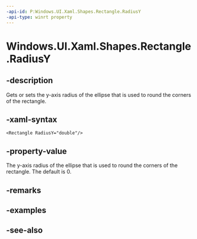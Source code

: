 ```yaml
---
-api-id: P:Windows.UI.Xaml.Shapes.Rectangle.RadiusY
-api-type: winrt property
---
```


<!-- Property syntax
public double RadiusY { get;  set; }
-->

# Windows.UI.Xaml.Shapes.Rectangle.RadiusY

## -description
Gets or sets the y-axis radius of the ellipse that is used to round the corners of the rectangle.



## -xaml-syntax
```xaml
<Rectangle RadiusY="double"/>
```


## -property-value
The y-axis radius of the ellipse that is used to round the corners of the rectangle. The default is 0.

## -remarks

## -examples

## -see-also
